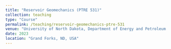 ```yaml
---
title: "Reservoir Geomechanics (PTRE 531)"
collection: teaching
type: "Course"
permalink: /teaching/reservoir-geomechanics-ptre-531
venue: "University of North Dakota, Department of Energy and Petroleum Engineering"
date: 2023
location: "Grand Forks, ND, USA"
---
```

